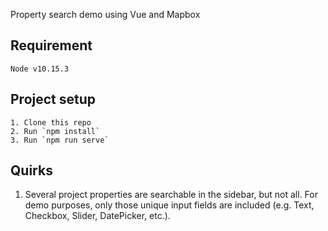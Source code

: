 Property search demo using Vue and Mapbox

## Requirement

```
Node v10.15.3
```

## Project setup

```
1. Clone this repo
2. Run `npm install`
3. Run `npm run serve`
```

## Quirks

1. Several project properties are searchable in the sidebar, but not all. For demo purposes, only those unique input fields are included (e.g. Text, Checkbox, Slider, DatePicker, etc.).
